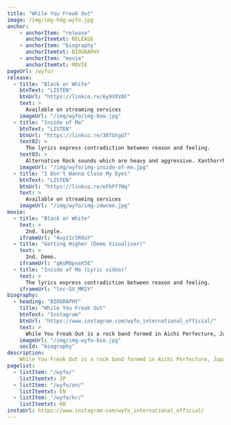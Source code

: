 ```yaml
---
title: "While You Freak Out"
image: /img/img-hdg-wyfo.jpg
anchor:
    - anchorItem: "release"
      anchorItemtxt: RELEASE
    - anchorItem: "biography"
      anchorItemtxt: BIOGRAPHY
    - anchorItem: "movie"
      anchorItemtxt: MOVIE
pageUrl: /wyfo/
release:
  - title: "Black or White"
    btnText: "LISTEN"
    btnUrl: "https://linkco.re/6y9VXVAF"
    text: >
      Available on streaming services
    imageUrl: "/img/wyfo/img-bow.jpg"
  - title: "Inside of Me"
    btnText: "LISTEN"
    btnUrl: "https://linkco.re/307GtgGT"
    text02: >
      The lyrics express contradiction between reason and feeling.
    text03: >
      Alternative Rock sounds which are heavy and aggressive. Xanthorrhoea is a rare plant that came from Australian origin to decorate the cover.
    imageUrl: "/img/wyfo/img-inside-of-me.jpg"
  - title: "I Don't Wanna Close My Eyes"
    btnText: "LISTEN"
    btnUrl: "https://linkco.re/eFbPf7Nq"
    text: >
      Available on streaming services
    imageUrl: "/img/wyfo/img-idwcme.jpg"
movie:
  - title: "Black or White"
    text: >
      2nd. Single.
    iframeUrl: "4uyz1cSR9uY"
  - title: "Getting Higher (Demo Visualiser)"
    text: >
      2nd. Demo.
    iframeUrl: "qKuM0pxeX5E"
  - title: "Inside of Me (Lyric video)"
    text: >
      The lyrics express contradiction between reason and feeling.
    iframeUrl: "lnc-SX_MM2Y"
biography:
  - heading: "BIOGRAPHY"
    title: "While You Freak Out"
    btnText: "Instagram"
    btnUrl: "https://www.instagram.com/wyfo_international_official/"
    text: >
      While You Freak Out is a rock band formed in Aichi Perfecture, Japan in 2017. The group consists of Seitaro (vocals,guitar), and Yamaga (base,chorus). The band has been influenced by Hard Rock, UK Rock, and Hip Hop, etc., They electrify the music scene with songs that transcend genres.
    imageUrl: "/img/img-wyfo-bio.jpg"
    secId: "biography"
description:
    While You Freak Out is a rock band formed in Aichi Perfecture, Japan in 2017. The group consists of Seitaro (vocals,guitar), and Yamaga (base,chorus). The band has been influenced by Hard Rock, UK Rock, and Hip Hop, etc., They electrify the music scene with songs that transcend genres.
pagelist:
  - listItem: "/wyfo/"
    listItemtxt: JP
  - listItem: "/wyfo/en/"
    listItemtxt: EN
  - listItem: "/wyfo/kr/"
    listItemtxt: KR
instaUrl: https://www.instagram.com/wyfo_international_official/
---
```

